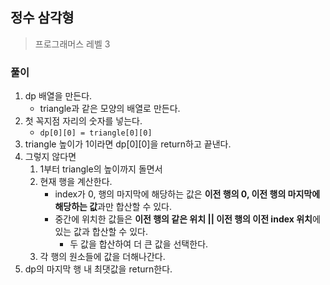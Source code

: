 ## 정수 삼각형

> 프로그래머스 레벨 3

### 풀이

1. dp 배열을 만든다.
   - triangle과 같은 모양의 배열로 만든다.
2. 첫 꼭지점 자리의 숫자를 넣는다.
   - `dp[0][0] = triangle[0][0]`
3. triangle 높이가 1이라면 dp[0][0]을 return하고 끝낸다.
4. 그렇지 않다면
   1. 1부터 triangle의 높이까지 돌면서
   2. 현재 행을 계산한다.
      - index가 0, 행의 마지막에 해당하는 값은 **이전 행의 0, 이전 행의 마지막에 해당하는 값**과만 합산할 수 있다.
      - 중간에 위치한 값들은 **이전 행의 같은 위치 || 이전 행의 이전 index 위치**에 있는 값과 합산할 수 있다.
        - 두 값을 합산하여 더 큰 값을 선택한다.
   3. 각 행의 원소들에 값을 더해나간다.
5. dp의 마지막 행 내 최댓값을 return한다.
